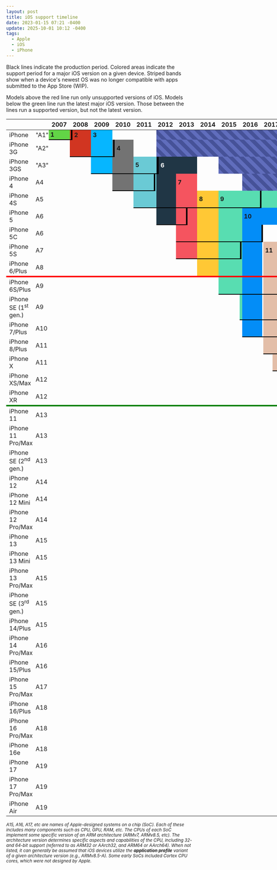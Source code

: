 ```yaml
---
layout: post
title: iOS support timeline
date: 2023-01-15 07:21 -0400
update: 2025-10-01 10:12 -0400
tags:
  - Apple
  - iOS
  - iPhone
---
```


<style>
	table {
		border-collapse: collapse;
		border-spacing: 0;
		table-layout: fixed;
		width: 100vw;

		--ios-1: #62d446;
		--ios-2: #d13521;
		--ios-3: #06b6ff;
		--ios-4: #737373;
		--ios-5: #6acad5;
		--ios-6: #203645;
		--ios-7: #f5545f;
		--ios-8: #ffc835;
		--ios-9: #58ddb1;
		--ios-10: #038df7;
		--ios-11: #e3bea8;
		--ios-12: #ff1db8;
		--ios-13: #fda813;
		--ios-14: #3e5997;
		--ios-15: #fb6501;
		--ios-16: #006ed9;
		--ios-17: #df3021;
		--ios-18: #1eba47;
		--ios-26: #1e99ceff;
	}

	table tr:hover { background: #eca99a; }

	table th:first-child { width: 145px; }
	table th:nth-child(2) { width: 15px; }
	table td { padding: 0; border: 0; }
	table td:first-child { padding: 3px 8px; }

	table td[data-version]::after {
		content: attr(data-version);
		font-weight: bold;
		padding: 5px;
	}
	table td[data-version][v6]::after,
	table td[data-version][v14]::after,
	table td[data-version][v16]::after,
	table td[data-version][v17]::after { color: white; }

	[v1] { background: var(--ios-1); }
	[v2] { background: var(--ios-2); }
	[v3] { background: var(--ios-3); }
	[v4] { background: var(--ios-4); }
	[v5] { background: var(--ios-5); }
	[v6] { background: var(--ios-6); }
	[v7] { background: var(--ios-7); }
	[v8] { background: var(--ios-8); }
	[v9] { background: var(--ios-9); }
	[v10] { background: var(--ios-10); }
	[v11] { background: var(--ios-11); }
	[v12] { background: var(--ios-12); }
	[v13] { background: var(--ios-13); }
	[v13][v14] { background: linear-gradient(180deg, var(--ios-13) 0%, var(--ios-13) 50%, var(--ios-14) 50%, var(--ios-14) 100%); }
	[v14] { background: var(--ios-14); }
	[v14][v15] { background: linear-gradient(180deg, var(--ios-14) 0%, var(--ios-14) 50%, var(--ios-15) 50%, var(--ios-15) 100%); }
	[v15] { background: var(--ios-15); }
	[v15][v16] { background: linear-gradient(180deg, var(--ios-15) 0%, var(--ios-15) 50%, var(--ios-16) 50%, var(--ios-16) 100%); }
	[v16] { background: var(--ios-16); }
	[v16][v17] { background: linear-gradient(180deg, var(--ios-16) 0%, var(--ios-16) 50%, var(--ios-17) 50%, var(--ios-17) 100%); }
	[v16][v18] { background: linear-gradient(180deg, var(--ios-16) 0%, var(--ios-16) 50%, var(--ios-18) 50%, var(--ios-18) 100%); }
	[v16][v18][v26] { background: linear-gradient(180deg, var(--ios-16) 0%, var(--ios-16) 33%, var(--ios-18) 33%, var(--ios-18) 66%, var(--ios-26) 66%, var(--ios-26) 100%); }

	[v15][v16][v17] { background: linear-gradient(180deg, var(--ios-15) 0%, var(--ios-15) 33%, var(--ios-16) 33%, var(--ios-16) 66%, var(--ios-17) 66%, var(--ios-17) 100%); }
	[v15][v16][v18] { background: linear-gradient(180deg, var(--ios-15) 0%, var(--ios-15) 33%, var(--ios-16) 33%, var(--ios-16) 66%, var(--ios-18) 66%, var(--ios-18) 100%); }
	[v15][v16][v18][v26] { background: linear-gradient(180deg, var(--ios-15) 0%, var(--ios-15) 25%, var(--ios-16) 25%, var(--ios-16) 50%, var(--ios-18) 50%, var(--ios-18) 75%, var(--ios-26) 75%, var(--ios-26) 100%); }
	[v17] { background: var(--ios-17); }
	[v18] { background: var(--ios-18); }
	[v18][v26] { background: linear-gradient(180deg, var(--ios-18) 0%, var(--ios-18) 50%, var(--ios-26) 50%, var(--ios-26) 100%); }
	[v17][v18] { background: linear-gradient(180deg, var(--ios-17) 0%, var(--ios-17) 50%, var(--ios-18) 50%, var(--ios-18) 100%); }
	[v16][v17][v18] { background: linear-gradient(180deg, var(--ios-16) 0%, var(--ios-16) 33%, var(--ios-17) 33%, var(--ios-17) 66%, var(--ios-18) 66%, var(--ios-18) 100%); }
	[v15][v16][v17][v18] { background: linear-gradient(180deg, var(--ios-15) 0%, var(--ios-15) 25%, var(--ios-16) 25%, var(--ios-16) 50%, var(--ios-17) 50%, var(--ios-17) 75%, var(--ios-18) 75%, var(--ios-18) 100%); }
	[v26] { background: var(--ios-26); }

	[unsupported] td { border-top: 4px solid red; }
	[discontinued] td { border-top: 4px solid green; }

	[prod] { border-bottom: 2px solid black; }
	[prod] + td:not([prod]) { border-left: 4px solid black; }

	[nosdk] { background: repeating-linear-gradient(
		45deg,
		#606dbc,
		#606dbc 10px,
		#465298 10px,
		#465298 20px
	); }
</style>

Black lines indicate the production period. Colored areas indicate the support period for a major iOS version on a given device. Striped bands show when a device's newest OS was no longer compatible with apps submitted to the App Store (WIP).

Models above the red line run only unsupported versions of iOS. Models below the green line run the latest major iOS version. Those between the lines run a supported version, but not the latest version.

<table class="full-bleed">
	<thead>
		<tr>
			<th></th>
			<th></th>
			<th colspan=12>2007</th>
			<th colspan=12>2008</th>
			<th colspan=12>2009</th>
			<th colspan=12>2010</th>
			<th colspan=12>2011</th>
			<th colspan=12>2012</th>
			<th colspan=12>2013</th>
			<th colspan=12>2014</th>
			<th colspan=12>2015</th>
			<th colspan=12>2016</th>
			<th colspan=12>2017</th>
			<th colspan=12>2018</th>
			<th colspan=12>2019</th>
			<th colspan=12>2020</th>
			<th colspan=12>2021</th>
			<th colspan=12>2022</th>
			<th colspan=12>2023</th>
			<th colspan=12>2024</th>
			<th colspan=10>2025</th>
		</tr>
	</thead>
	<tbody>
		<tr>
			<td>iPhone</td>
			<td title=ARMv6>"A1"</td>
			<!-- 2007 -->
			<td></td><td></td><td></td><td></td><td></td><td v1 prod colspan=7 data-version=1></td>
			<!-- 2008 -->
			<td v1 prod></td><td v1 prod></td><td prod></td><td prod></td><td prod></td><td prod></td><td prod v2></td><td v2 colspan=5 data-version=2></td>
			<!-- 2009 -->
			<td v2></td><td></td><td></td><td></td><td></td><td v3 colspan=7 data-version=3></td>
			<!-- 2010 -->
			<td v3></td><td v3></td><td></td><td></td><td></td><td></td><td></td><td></td><td></td><td></td><td></td><td></td>
			<!-- 2011 -->
			<td></td><td></td><td></td><td></td><td></td><td></td><td></td><td></td><td></td><td></td><td></td><td></td>
			<!-- 2012 -->
			<td></td><td></td><td></td><td></td><td></td><td></td><td></td><td></td>
			<td nosdk colspan=158></td>
		</tr>
		<tr>
			<td>iPhone 3G</td>
			<td title=ARMv6>"A2"</td>
			<!-- 2007 -->
			<td colspan=12></td>
			<!-- 2008 -->
			<td></td><td></td><td></td><td></td><td></td><td></td><td v2 prod></td><td v2 prod></td><td v2 prod></td><td v2 prod></td><td v2 prod></td><td v2 prod></td>
			<!-- 2009 -->
			<td v2 prod></td><td prod></td><td prod></td><td prod></td><td prod></td><td prod v3></td><td prod v3></td><td prod v3></td><td prod v3></td><td prod v3></td><td prod v3></td><td prod v3></td>
			<!-- 2010 -->
			<td prod v3></td><td prod v3></td><td prod></td><td prod></td><td prod></td><td prod v4></td><td v4 colspan=5 data-version=4></td><td></td>
			<!-- 2011 -->
			<td></td><td></td><td></td><td></td><td></td><td></td><td></td><td></td><td></td><td></td><td></td><td></td>
			<!-- 2012 -->
			<td></td><td></td><td></td><td></td><td></td><td></td><td></td><td></td>
			<td nosdk colspan=158></td>
		</tr>
		<tr>
			<td>iPhone 3GS</td>
			<td title=ARMv7>"A3"</td>
			<td colspan=24></td>
			<!-- 2009 -->
			<td></td><td></td><td></td><td></td><td></td><td prod v3></td><td prod v3></td><td prod v3></td><td prod v3></td><td prod v3></td><td prod v3></td><td prod v3></td>
			<!-- 2010 -->
			<td prod v3></td><td prod v3></td><td prod></td><td prod></td><td prod></td><td prod v4></td><td prod v4></td><td prod v4></td><td prod v4></td><td prod v4></td><td prod v4></td><td prod></td>
			<!-- 2011 -->
			<td prod></td><td prod></td><td prod></td><td prod></td><td prod></td><td prod></td><td prod></td><td prod></td><td prod></td><td prod v5 colspan=3 data-version=5></td>
			<!-- 2012 -->
			<td prod v5></td><td prod v5></td><td prod v5></td><td prod v5></td><td prod v5></td><td prod></td><td prod></td><td prod></td><td prod v6></td><td v6 colspan=3 data-version=6></td>
			<!-- 2013 -->
			<td v6 colspan=12></td>
			<!-- 2014 -->
			<td v6></td><td v6></td><td></td><td></td><td></td><td></td><td></td><td></td><td></td><td></td><td></td><td></td>
			<!-- 2015 -->
			<td></td>
			<td nosdk colspan=129></td>
		</tr>
		<tr>
			<td>iPhone 4</td>
			<td title=ARMv7>A4</td>
			<td colspan=36></td>
			<!-- 2010 -->
			<td></td><td></td><td></td><td></td><td></td><td prod v4></td><td prod v4></td><td prod v4></td><td prod v4></td><td prod v4></td><td prod v4></td><td prod v4></td>
			<!-- 2011 -->
			<td prod v4></td><td prod v4></td><td prod v4></td><td prod v4></td><td prod v4></td><td prod v4></td><td prod v4></td><td prod></td><td prod></td><td prod v5></td><td prod v5></td><td prod v5></td>
			<!-- 2012 -->
			<td v5></td><td v5></td><td v5></td><td v5></td><td v5></td><td></td><td></td><td></td><td v6></td><td v6></td><td v6></td><td v6></td>
			<!-- 2013 -->
			<td v6></td><td v6></td><td v6></td><td></td><td></td><td></td><td></td><td></td><td v7 colspan=4 data-version=7></td>
			<!-- 2014 -->
			<td v7></td><td v7></td><td v7></td><td v7></td><td v7></td><td v7></td><td></td><td></td><td></td><td></td><td></td><td></td>
			<!-- 2015 -->
			<td colspan=12></td>
			<!-- 2016 -->
			<td colspan=6></td>
			<td nosdk colspan=112></td>
		</tr>
		<tr>
			<td>iPhone 4S</td>
			<td title=ARMv7>A5</td>
			<td colspan=48></td>
			<!-- 2011 -->
			<td></td><td></td><td></td><td></td><td></td><td></td><td></td><td></td><td></td><td prod v5></td><td prod v5></td><td prod v5></td>
			<!-- 2012 -->
			<td prod v5></td><td prod v5></td><td prod v5></td><td prod v5></td><td prod v5></td><td prod></td><td prod></td><td prod></td><td prod v6></td><td prod v6></td><td prod v6></td><td prod v6></td>
			<!-- 2013 -->
			<td prod v6></td><td prod v6></td><td prod v6></td><td prod></td><td prod></td><td prod></td><td prod></td><td prod></td><td prod v7></td><td prod v7></td><td prod v7></td><td prod v7></td>
			<!-- 2014 -->
			<td prod v7></td><td prod v7></td><td prod v7></td><td prod v7></td><td prod v7></td><td prod v7></td><td prod></td><td prod></td><td prod v8 colspan=4 data-version=8></td>
			<!-- 2015 -->
			<td prod v8></td><td prod v8></td><td prod v8></td><td prod v8></td><td prod v8></td><td prod v8></td><td prod v8></td><td prod v8></td><td prod v9 colspan=4 data-version=9></td>
			<!-- 2016 -->
			<td prod v9></td><td prod v9></td><td prod v9></td><td prod v9></td><td prod v9></td><td prod v9></td><td prod v9></td><td prod v9></td><td prod v9></td><td prod v9></td><td prod v9></td><td prod v9></td>
			<!-- 2017 -->
			<td v9 colspan=12></td>
			<!-- 2018 -->
			<td v9 colspan=12></td>
			<!-- 2019 -->
			<td v9></td><td v9></td><td v9></td><td v9></td><td v9></td><td v9></td><td v9></td>
			<td nosdk colspan=75></td>
		</tr>
		<tr>
			<td>iPhone 5</td>
			<td title=ARMv7s>A6</td>
			<td colspan=60></td>
			<!-- 2012 -->
			<td></td><td></td><td></td><td></td><td></td><td></td><td></td><td></td><td prod v6></td><td prod v6></td><td prod v6></td><td prod v6></td>
			<!-- 2013 -->
			<td prod v6></td><td prod v6></td><td prod v6></td><td prod v6></td><td prod v6></td><td prod></td><td prod></td><td prod></td><td prod v7></td><td v7></td><td v7></td><td v7></td>
			<!-- 2014 -->
			<td v7></td><td v7></td><td v7></td><td v7></td><td v7></td><td v7></td><td></td><td></td><td v8></td><td v8></td><td v8></td><td v8></td>
			<!-- 2015 -->
			<td v8></td><td v8></td><td v8></td><td v8></td><td v8></td><td v8></td><td v8></td><td v8></td><td v9></td><td v9></td><td v9></td><td v9></td>
			<!-- 2016 -->
			<td v9></td><td v9></td><td v9></td><td v9></td><td v9></td><td v9></td><td v9></td><td v9></td><td v10 colspan=4 data-version=10></td>
			<!-- 2017 -->
			<td v10 colspan=12></td>
			<!-- 2018 -->
			<td v10 colspan=12></td>
			<!-- 2019 -->
			<td v10></td><td v10></td><td v10></td><td v10></td><td v10></td><td v10></td><td v10></td>
			<td nosdk colspan=75></td>
		</tr>
		<tr>
			<td>iPhone 5C</td>
			<td title=ARMv7>A6</td>
			<td colspan=72></td>
			<!-- 2013 -->
			<td></td><td></td><td></td><td></td><td></td><td></td><td></td><td></td><td prod v7></td><td prod v7></td><td prod v7></td><td prod v7></td>
			<!-- 2014 -->
			<td prod v7></td><td prod v7></td><td prod v7></td><td prod v7></td><td prod v7></td><td prod v7></td><td prod></td><td prod></td><td prod v8></td><td prod v8></td><td prod v8></td><td prod v8></td>
			<!-- 2015 -->
			<td prod v8></td><td prod v8></td><td prod v8></td><td prod v8></td><td prod v8></td><td prod v8></td><td prod v8></td><td prod v8></td><td prod v9></td><td prod v9></td><td prod v9></td><td prod v9></td>
			<!-- 2016 -->
			<td prod v9></td><td prod v9></td><td prod v9></td><td prod v9></td><td prod v9></td><td prod v9></td><td prod v9></td><td prod v9></td><td prod v10></td><td prod v10></td><td prod v10></td><td prod v10></td>
			<!-- 2017 -->
			<td prod v10></td><td prod v10></td><td prod v10></td><td prod v10></td><td prod v10></td><td prod v10></td><td prod v10></td><td></td><td></td><td></td><td></td><td></td>
			<!-- 2018 -->
			<td colspan=12></td>
			<!-- 2019 -->
			<td></td>
			<td nosdk colspan=81></td>
		</tr>
		<tr>
			<td>iPhone 5S</td>
			<td title=ARMv8>A7</td>
			<td colspan=72></td>
			<!-- 2013 -->
			<td></td><td></td><td></td><td></td><td></td><td></td><td></td><td></td><td prod v7></td><td prod v7></td><td prod v7></td><td prod v7></td>
			<!-- 2014 -->
			<td prod v7></td><td prod v7></td><td prod v7></td><td prod v7></td><td prod v7></td><td prod v7></td><td prod></td><td prod></td><td prod v8></td><td prod v8></td><td prod v8></td><td prod v8></td>
			<!-- 2015 -->
			<td prod v8></td><td prod v8></td><td prod v8></td><td prod v8></td><td prod v8></td><td prod v8></td><td prod v8></td><td prod v8></td><td prod v9></td><td prod v9></td><td prod v9></td><td prod v9></td>
			<!-- 2016 -->
			<td prod v9></td><td prod v9></td><td prod v9></td><td v9></td><td v9></td><td v9></td><td v9></td><td v9></td><td v10></td><td v10></td><td v10></td><td v10></td>
			<!-- 2017 -->
			<td v10></td><td v10></td><td v10></td><td v10></td><td v10></td><td v10></td><td v10></td><td></td><td v11 colspan=4 data-version=11></td>
			<!-- 2018 -->
			<td v11></td><td v11></td><td v11></td><td v11></td><td v11></td><td v11></td><td v11></td><td></td><td v12 colspan=4 data-version=12></td>
			<!-- 2019 -->
			<td v12></td><td v12></td><td v12></td><td v12></td><td v12></td><td v12></td><td v12></td><td v12></td><td v12></td><td v12></td><td v12></td><td v12></td>
			<!-- 2020 -->
			<td v12></td><td v12></td><td v12></td><td v12></td><td v12></td><td v12></td><td v12></td><td v12></td><td v12></td><td v12></td><td v12></td><td v12></td>
			<!-- 2021 -->
			<td v12></td><td v12></td><td v12></td><td v12></td><td v12></td><td v12></td><td v12></td><td v12></td><td v12></td><td v12></td><td v12></td><td v12></td>
			<!-- 2022 -->
			<td v12></td><td v12></td><td v12></td><td v12></td><td v12></td><td v12></td><td v12></td><td v12></td><td v12></td><td v12></td><td v12></td><td v12></td>
			<!-- 2023 -->
			<td v12></td><td></td><td></td>
			<td nosdk colspan=31></td>
		</tr>
		<tr>
			<td>iPhone 6/Plus</td>
			<td title=ARMv8>A8</td>
			<td colspan=84></td>
			<!-- 2014 -->
			<td></td><td></td><td></td><td></td><td></td><td></td><td></td><td></td><td prod v8></td><td prod v8></td><td prod v8></td><td prod v8></td>
			<!-- 2015 -->
			<td prod v8></td><td prod v8></td><td prod v8></td><td prod v8></td><td prod v8></td><td prod v8></td><td prod v8></td><td prod v8></td><td prod v9></td><td prod v9></td><td prod v9></td><td prod v9></td>
			<!-- 2016 -->
			<td prod v9></td><td prod v9></td><td prod v9></td><td prod v9></td><td prod v9></td><td prod v9></td><td prod v9></td><td prod v9></td><td prod v10></td><td prod v10></td><td prod v10></td><td prod v10></td>
			<!-- 2017 -->
			<td prod v10></td><td prod v10></td><td prod v10></td><td prod v10></td><td prod v10></td><td prod v10></td><td prod v10></td><td prod></td><td prod v11></td><td prod v11></td><td prod v11></td><td prod v11></td>
			<!-- 2018 -->
			<td prod v11></td><td prod v11></td><td prod v11></td><td prod v11></td><td prod v11></td><td prod v11></td><td prod v11></td><td prod></td><td prod v12></td><td v12></td><td v12></td><td v12></td>
			<!-- 2019 -->
			<td v12></td><td v12></td><td v12></td><td v12></td><td v12></td><td v12></td><td v12></td><td v12></td><td v12></td><td v12></td><td v12></td><td v12></td>
			<!-- 2020 -->
			<td v12></td><td v12></td><td v12></td><td v12></td><td v12></td><td v12></td><td v12></td><td v12></td><td v12></td><td v12></td><td v12></td><td v12></td>
			<!-- 2021 -->
			<td v12></td><td v12></td><td v12></td><td v12></td><td v12></td><td v12></td><td v12></td><td v12></td><td v12></td><td v12></td><td v12></td><td v12></td>
			<!-- 2022 -->
			<td v12></td><td v12></td><td v12></td><td v12></td><td v12></td><td v12></td><td v12></td><td v12></td><td v12></td><td v12></td><td v12></td><td v12></td>
			<!-- 2023 -->
			<td v12></td><td></td><td></td>
			<td nosdk colspan=31></td>
		</tr>
		<tr unsupported>
			<td>iPhone 6S/Plus</td>
			<td title=ARMv8>A9</td>
			<td colspan=96></td>
			<!-- 2015 -->
			<td></td><td></td><td></td><td></td><td></td><td></td><td></td><td></td><td prod v9></td><td prod v9></td><td prod v9></td><td prod v9></td>
			<!-- 2016 -->
			<td prod v9></td><td prod v9></td><td prod v9></td><td prod v9></td><td prod v9></td><td prod v9></td><td prod v9></td><td prod v9></td><td prod v10></td><td prod v10></td><td prod v10></td><td prod v10></td>
			<!-- 2017 -->
			<td prod v10></td><td prod v10></td><td prod v10></td><td prod v10></td><td prod v10></td><td prod v10></td><td prod v10></td><td prod></td><td prod v11></td><td prod v11></td><td prod v11></td><td prod v11></td>
			<!-- 2018 -->
			<td prod v11></td><td prod v11></td><td prod v11></td><td prod v11></td><td prod v11></td><td prod v11></td><td prod v11></td><td prod></td><td prod v12></td><td v12></td><td v12></td><td v12></td>
			<!-- 2019 -->
			<td v12></td><td v12></td><td v12></td><td v12></td><td v12></td><td v12></td><td v12></td><td v12></td><td v13 colspan=4 data-version=13></td>
			<!-- 2020 -->
			<td v13></td><td v13></td><td v13></td><td v13></td><td v13></td><td v13></td><td v13></td><td v13></td><td v13 v14></td><td v14 colspan=3 data-version=14></td>
			<!-- 2021 -->
			<td v14></td><td v14></td><td v14></td><td v14></td><td v14></td><td v14></td><td v14></td><td v14></td><td v14 v15></td><td v14 v15></td><td v15 colspan=2 data-version=15></td>
			<!-- 2022 -->
			<td v15></td><td v15></td><td v15></td><td v15></td><td v15></td><td v15></td><td v15></td><td v15></td><td v15></td><td v15></td><td v15></td><td v15></td>
			<!-- 2023 -->
			<td v15></td><td v15></td><td v15></td><td v15></td><td v15></td><td v15></td><td v15></td><td v15></td><td v15></td><td v15></td><td v15></td><td v15></td>
			<!-- 2024 -->
			<td v15 colspan=12></td>
			<!-- 2025 -->
			<td v15 colspan=9></td><td></td>
		</tr>
		<tr>
			<td>iPhone SE (1<sup>st</sup> gen.)</td>
			<td title=ARMv8>A9</td>
			<td colspan=108></td>
			<!-- 2016 -->
			<td></td><td></td><td prod v9></td><td prod v9></td><td prod v9></td><td prod v9></td><td prod v9></td><td prod v9></td><td prod v10></td><td prod v10></td><td prod v10></td><td prod v10></td>
			<!-- 2017 -->
			<td prod v10></td><td prod v10></td><td prod v10></td><td prod v10></td><td prod v10></td><td prod v10></td><td prod v10></td><td prod></td><td prod v11></td><td prod v11></td><td prod v11></td><td prod v11></td>
			<!-- 2018 -->
			<td prod v11></td><td prod v11></td><td prod v11></td><td prod v11></td><td prod v11></td><td prod v11></td><td prod v11></td><td prod></td><td prod v12></td><td v12></td><td v12></td><td v12></td>
			<!-- 2019 -->
			<td v12></td><td v12></td><td v12></td><td v12></td><td v12></td><td v12></td><td v12></td><td v12></td><td v13></td><td v13></td><td v13></td><td v13></td>
			<!-- 2020 -->
			<td v13></td><td v13></td><td v13></td><td v13></td><td v13></td><td v13></td><td v13></td><td v13></td><td v13 v14></td><td v14></td><td v14></td><td v14></td>
			<!-- 2021 -->
			<td v14></td><td v14></td><td v14></td><td v14></td><td v14></td><td v14></td><td v14></td><td v14></td><td v14 v15></td><td v14 v15></td><td v15></td><td v15></td>
			<!-- 2022 -->
			<td v15></td><td v15></td><td v15></td><td v15></td><td v15></td><td v15></td><td v15></td><td v15></td><td v15></td><td v15></td><td v15></td><td v15></td>
			<!-- 2023 -->
			<td v15></td><td v15></td><td v15></td><td v15></td><td v15></td><td v15></td><td v15></td><td v15></td><td v15></td><td v15></td><td v15></td><td v15></td>
			<!-- 2024 -->
			<td v15 colspan=12></td>
			<!-- 2025 -->
			<td v15 colspan=9></td><td></td>
		</tr>
		<tr>
			<td>iPhone 7/Plus</td>
			<td title="ARMv8.1">A10</td>
			<td colspan=108></td>
			<!-- 2016 -->
			<td></td><td></td><td></td><td></td><td></td><td></td><td></td><td></td><td prod v10></td><td prod v10></td><td prod v10></td><td prod v10></td>
			<!-- 2017 -->
			<td prod v10></td><td prod v10></td><td prod v10></td><td prod v10></td><td prod v10></td><td prod v10></td><td prod v10></td><td prod></td><td prod v11></td><td prod v11></td><td prod v11></td><td prod v11></td>
			<!-- 2018 -->
			<td prod v11></td><td prod v11></td><td prod v11></td><td prod v11></td><td prod v11></td><td prod v11></td><td prod v11></td><td prod></td><td prod v12></td><td prod v12></td><td prod v12></td><td prod v12></td>
			<!-- 2019 -->
			<td prod v12></td><td prod v12></td><td prod v12></td><td prod v12></td><td prod v12></td><td prod v12></td><td prod v12></td><td prod v12></td><td prod v13></td><td v13></td><td v13></td><td v13></td>
			<!-- 2020 -->
			<td v13></td><td v13></td><td v13></td><td v13></td><td v13></td><td v13></td><td v13></td><td v13></td><td v13 v14></td><td v14></td><td v14></td><td v14></td>
			<!-- 2021 -->
			<td v14></td><td v14></td><td v14></td><td v14></td><td v14></td><td v14></td><td v14></td><td v14></td><td v14 v15></td><td v14 v15></td><td v15></td><td v15></td>
			<!-- 2022 -->
			<td v15></td><td v15></td><td v15></td><td v15></td><td v15></td><td v15></td><td v15></td><td v15></td><td v15></td><td v15></td><td v15></td><td v15></td>
			<!-- 2023 -->
			<td v15></td><td v15></td><td v15></td><td v15></td><td v15></td><td v15></td><td v15></td><td v15></td><td v15></td><td v15></td><td v15></td><td v15></td>
			<!-- 2024 -->
			<td v15 colspan=12></td>
			<!-- 2025 -->
			<td v15 colspan=9></td><td></td>
		</tr>
		<tr>
			<td>iPhone 8/Plus</td>
			<td title="ARMv8.2">A11</td>
			<td colspan=120></td>
			<!-- 2017 -->
			<td></td><td></td><td></td><td></td><td></td><td></td><td></td><td></td><td prod v11></td><td prod v11></td><td prod v11></td><td prod v11></td>
			<!-- 2018 -->
			<td prod v11></td><td prod v11></td><td prod v11></td><td prod v11></td><td prod v11></td><td prod v11></td><td prod v11></td><td prod></td><td prod v12></td><td prod v12></td><td prod v12></td><td prod v12></td>
			<!-- 2019 -->
			<td prod v12></td><td prod v12></td><td prod v12></td><td prod v12></td><td prod v12></td><td prod v12></td><td prod v12></td><td prod v12></td><td prod v13></td><td prod v13></td><td prod v13></td><td prod v13></td>
			<!-- 2020 -->
			<td prod v13></td><td prod v13></td><td prod v13></td><td prod v13></td><td v13></td><td v13></td><td v13></td><td v13 ></td><td v13 v14></td><td v14></td><td v14></td><td v14></td>
			<!-- 2021 -->
			<td v14></td><td v14></td><td v14></td><td v14></td><td v14></td><td v14></td><td v14></td><td v14></td><td v14 v15></td><td v14 v15></td><td v15></td><td v15></td>
			<!-- 2022 -->
			<td v15></td><td v15></td><td v15></td><td v15></td><td v15></td><td v15></td><td v15></td><td v15></td><td v15 v16></td><td v15 v16></td><td v15 v16></td><td v15 v16></td>
			<!-- 2023 -->
			<td v15 v16></td><td v15 v16></td><td v15 v16></td><td v15 v16></td><td v15 v16></td><td v15 v16></td><td v15 v16></td><td v15 v16></td><td v15 v16></td><td v15 v16></td><td v15 v16></td><td v15 v16></td>
			<!-- 2024 -->
			<td v15 v16 colspan=12></td>
			<!-- 2025 -->
			<td v15 v16 colspan=9></td><td></td>
		</tr>
		<tr>
			<td>iPhone X</td>
			<td title="ARMv8.2">A11</td>
			<td colspan=120></td>
			<!-- 2017 -->
			<td></td><td></td><td></td><td></td><td></td><td></td><td></td><td></td><td></td><td></td><td prod v11></td><td prod v11></td>
			<!-- 2018 -->
			<td prod v11></td><td prod v11></td><td prod v11></td><td prod v11></td><td prod v11></td><td prod v11></td><td prod v11></td><td prod></td><td prod v12></td><td v12></td><td v12></td><td v12></td>
			<!-- 2019 -->
			<td  v12></td><td  v12></td><td  v12></td><td  v12></td><td  v12></td><td  v12></td><td  v12></td><td  v12></td><td  v13></td><td  v13></td><td  v13></td><td  v13></td>
			<!-- 2020 -->
			<td  v13></td><td  v13></td><td  v13></td><td  v13></td><td v13></td><td v13></td><td v13></td><td v13 ></td><td v13 v14></td><td v14></td><td v14></td><td v14></td>
			<!-- 2021 -->
			<td v14></td><td v14></td><td v14></td><td v14></td><td v14></td><td v14></td><td v14></td><td v14></td><td v14 v15></td><td v14 v15></td><td v15></td><td v15></td>
			<!-- 2022 -->
			<td v15></td><td v15></td><td v15></td><td v15></td><td v15></td><td v15></td><td v15></td><td v15></td><td v15 v16></td><td v15 v16></td><td v15 v16></td><td v15 v16></td>
			<!-- 2023 -->
			<td v15 v16></td><td v15 v16></td><td v15 v16></td><td v15 v16></td><td v15 v16></td><td v15 v16></td><td v15 v16></td><td v15 v16></td><td v15 v16></td><td v15 v16></td><td v15 v16></td><td v15 v16></td>
			<!-- 2024 -->
			<td v15 v16 colspan=12></td>
			<!-- 2025 -->
			<td v15 v16 colspan=9></td><td></td>
		</tr>
		<tr>
			<td>iPhone XS/Max</td>
			<td title="ARMv8.3">A12</td>
			<td colspan=132></td>
			<!-- 2018 -->
			<td></td><td></td><td></td><td></td><td></td><td></td><td></td><td></td><td prod v12></td><td prod v12></td><td prod v12></td><td prod v12></td>
			<!-- 2019 -->
			<td prod v12></td><td prod v12></td><td prod v12></td><td prod v12></td><td prod v12></td><td prod v12></td><td prod v12></td><td prod v12></td><td prod v13></td><td v13></td><td v13></td><td v13></td>
			<!-- 2020 -->
			<td v13></td><td v13></td><td v13></td><td v13></td><td v13></td><td v13></td><td v13></td><td v13 ></td><td v13 v14></td><td v14></td><td v14></td><td v14></td>
			<!-- 2021 -->
			<td v14></td><td v14></td><td v14></td><td v14></td><td v14></td><td v14></td><td v14></td><td v14></td><td v14 v15></td><td v14 v15></td><td v15></td><td v15></td>
			<!-- 2022 -->
			<td v15></td><td v15></td><td v15></td><td v15></td><td v15></td><td v15></td><td v15></td><td v15></td><td v15 v16></td><td v15 v16></td><td v15 v16></td><td v15 v16></td>
			<!-- 2023 -->
			<td v15 v16></td><td v15 v16></td><td v15 v16></td><td v15 v16></td><td v15 v16></td><td v15 v16></td><td v15 v16></td><td v15 v16></td><td v15 v16 v17></td><td v15 v16 v17></td><td v15 v16 v17></td><td v15 v16 v17></td>
			<!-- 2024 -->
			<td v15 v16 v17 colspan=8></td>
			<td v15 v16 v17 v18 colspan=3></td>
			<td v15 v16 v18></td>
			<!-- 2025 -->
			<td v15 v16 v18 colspan=9></td><td></td>
		</tr>
		<tr>
			<td>iPhone XR</td>
			<td title="ARMv8.3">A12</td>
			<td colspan=132></td>
			<!-- 2018 -->
			<td></td><td></td><td></td><td></td><td></td><td></td><td></td><td></td><td></td><td prod v12></td><td prod v12></td><td prod v12></td>
			<!-- 2019 -->
			<td prod v12></td><td prod v12></td><td prod v12></td><td prod v12></td><td prod v12></td><td prod v12></td><td prod v12></td><td prod v12></td><td prod v13></td><td prod v13></td><td prod v13></td><td prod v13></td>
			<!-- 2020 -->
			<td prod v13></td><td prod v13></td><td prod v13></td><td prod v13></td><td prod v13></td><td prod v13></td><td prod v13></td><td prod v13 ></td><td prod v13 v14></td><td prod v14></td><td prod v14></td><td prod v14></td>
			<!-- 2021 -->
			<td prod v14></td><td prod v14></td><td prod v14></td><td prod v14></td><td prod v14></td><td prod v14></td><td prod v14></td><td prod v14></td><td prod v14 v15></td><td v14 v15></td><td v15></td><td v15></td>
			<!-- 2022 -->
			<td v15></td><td v15></td><td v15></td><td v15></td><td v15></td><td v15></td><td v15></td><td v15></td><td v15 v16></td><td v15 v16></td><td v15 v16></td><td v15 v16></td>
			<!-- 2023 -->
			<td v15 v16></td><td v15 v16></td><td v15 v16></td><td v15 v16></td><td v15 v16></td><td v15 v16></td><td v15 v16></td><td v15 v16></td><td v15 v16 v17></td><td v15 v16 v17></td><td v15 v16 v17></td><td v15 v16 v17></td>
			<!-- 2024 -->
			<td v15 v16 v17 colspan=8></td>
			<td v15 v16 v17 v18 colspan=3></td>
			<td v15 v16 v18></td>
			<!-- 2025 -->
			<td v15 v16 v18 colspan=9></td><td></td>
		</tr>
		<tr discontinued>
			<td>iPhone 11</td>
			<td title="ARMv8.4">A13</td>
			<td colspan=144></td>
			<!-- 2019 -->
			<td></td><td></td><td></td><td></td><td></td><td></td><td></td><td></td><td prod v13></td><td prod v13></td><td prod v13></td><td prod v13></td>
			<!-- 2020 -->
			<td prod v13></td><td prod v13></td><td prod v13></td><td prod v13></td><td prod v13></td><td prod v13></td><td prod v13></td><td prod v13></td><td prod v13 v14></td><td prod v14></td><td prod v14></td><td prod v14></td>
			<!-- 2021 -->
			<td prod v14></td><td prod v14></td><td prod v14></td><td prod v14></td><td prod v14></td><td prod v14></td><td prod v14></td><td prod v14></td><td prod v14 v15></td><td prod v14 v15></td><td prod v15></td><td prod v15></td>
			<!-- 2022 -->
			<td prod v15></td><td prod v15></td><td prod v15></td><td prod v15></td><td prod v15></td><td prod v15></td><td prod v15></td><td prod v15 ></td><td prod v15 v16></td><td v15 v16></td><td v15 v16></td><td v15 v16></td>
			<!-- 2023 -->
			<td v15 v16></td><td v15 v16></td><td v15 v16></td><td v15 v16></td><td v15 v16></td><td v15 v16></td><td v15 v16></td><td v15 v16></td><td v15 v16 v17></td><td v15 v16 v17></td><td v15 v16 v17></td><td v15 v16 v17></td>
			<!-- 2024 -->
			<td v15 v16 v17 colspan=8></td>
			<td v15 v16 v17 v18 colspan=3></td>
			<td v15 v16 v18></td>
			<!-- 2025 -->
			<td v15 v16 v18 colspan=8></td>
			<td v15 v16 v18 v26 colspan=1></td>
			<td></td>
		</tr>
		<tr>
			<td>iPhone 11 Pro/Max</td>
			<td title="ARMv8.4">A13</td>
			<td colspan=144></td>
			<!-- 2019 -->
			<td></td><td></td><td></td><td></td><td></td><td></td><td></td><td></td><td prod v13></td><td prod v13></td><td prod v13></td><td prod v13></td>
			<!-- 2020 -->
			<td prod v13></td><td prod v13></td><td prod v13></td><td prod v13></td><td prod v13></td><td prod v13></td><td prod v13></td><td prod v13></td><td prod v13 v14></td><td prod v14></td><td v14></td><td v14></td>
			<!-- 2021 -->
			<td v14></td><td v14></td><td v14></td><td v14></td><td v14></td><td v14></td><td v14></td><td v14></td><td v14 v15></td><td v14 v15></td><td v15></td><td v15></td>
			<!-- 2022 -->
			<td v15></td><td v15></td><td v15></td><td v15></td><td v15></td><td v15></td><td v15></td><td v15></td><td v15 v16></td><td v15 v16></td><td v15 v16></td><td v15 v16></td>
			<!-- 2023 -->
			<td v15 v16></td><td v15 v16></td><td v15 v16></td><td v15 v16></td><td v15 v16></td><td v15 v16></td><td v15 v16></td><td v15 v16></td><td v15 v16 v17></td><td v15 v16 v17></td><td v15 v16 v17></td><td v15 v16 v17></td>
			<!-- 2024 -->
			<td v15 v16 v17 colspan=8></td>
			<td v15 v16 v17 v18 colspan=3></td>
			<td v15 v16 v18></td>
			<!-- 2025 -->
			<td v15 v16 v18 colspan=8></td>
			<td v15 v16 v18 v26 colspan=1></td>
			<td></td>
		</tr>
		<tr>
			<td>iPhone SE (2<sup>nd</sup> gen.)</td>
			<td title="ARMv8.4">A13</td>
			<td colspan=156></td>
			<!-- 2020 -->
			<td></td><td></td><td></td><td prod v13></td><td prod v13></td><td prod v13></td><td prod v13></td><td prod v13></td><td prod v13 v14></td><td prod v14></td><td prod v14></td><td prod v14></td>
			<!-- 2021 -->
			<td prod v14></td><td prod v14></td><td prod v14></td><td prod v14></td><td prod v14></td><td prod v14></td><td prod v14></td><td prod v14></td><td prod v14 v15></td><td prod v14 v15></td><td prod v15></td><td prod v15></td>
			<!-- 2022 -->
			<td prod v15></td><td prod v15></td><td prod v15></td><td v15></td><td v15></td><td v15></td><td v15></td><td v15></td><td v15 v16></td><td v15 v16></td><td v15 v16></td><td v15 v16></td>
			<!-- 2023 -->
			<td v15 v16></td><td v15 v16></td><td v15 v16></td><td v15 v16></td><td v15 v16></td><td v15 v16></td><td v15 v16></td><td v15 v16></td><td v15 v16 v17></td><td v15 v16 v17></td><td v15 v16 v17></td><td v15 v16 v17></td>
			<!-- 2024 -->
			<td v15 v16 v17 colspan=8></td>
			<td v15 v16 v17 v18 colspan=3></td>
			<td v15 v16 v18></td>
			<!-- 2025 -->
			<td v15 v16 v18 colspan=8></td>
			<td v15 v16 v18 v26 colspan=1></td>
			<td></td>
		</tr>
		<tr>
			<td>iPhone 12</td>
			<td title="ARMv8.5">A14</td>
			<td colspan=156></td>
			<!-- 2020 -->
			<td></td><td></td><td></td><td></td><td></td><td></td><td></td><td></td><td></td><td prod v14></td><td prod v14></td><td prod v14></td>
			<!-- 2021 -->
			<td prod v14></td><td prod v14></td><td prod v14></td><td prod v14></td><td prod v14></td><td prod v14></td><td prod v14></td><td prod v14></td><td prod v14 v15></td><td prod v14 v15></td><td prod v15></td><td prod v15></td>
			<!-- 2022 -->
			<td prod v15></td><td prod v15></td><td prod v15></td><td prod v15></td><td prod v15></td><td prod v15></td><td prod v15></td><td prod v15></td><td prod v15 v16></td><td prod v15 v16></td><td prod v15 v16></td><td prod v15 v16></td>
			<!-- 2023 -->
			<td prod v15 v16></td><td prod v15 v16></td><td prod v15 v16></td><td prod v15 v16></td><td prod v15 v16></td><td prod v15 v16></td><td prod v15 v16></td><td prod v15 v16></td><td prod v15 v16 v17></td><td prod v15 v16 v17></td><td v15 v16 v17></td><td v15 v16 v17></td>
			<!-- 2024 -->
			<td v15 v16 v17 colspan=8></td>
			<td v15 v16 v17 v18 colspan=3></td>
			<td v15 v16 v18></td>
			<!-- 2025 -->
			<td v15 v16 v18 colspan=8></td>
			<td v15 v16 v18 v26 colspan=1></td>
			<td></td>
		</tr>
		<tr>
			<td>iPhone 12 Mini</td>
			<td title="ARMv8.5">A14</td>
			<td colspan=156></td>
			<!-- 2020 -->
			<td></td><td></td><td></td><td></td><td></td><td></td><td></td><td></td><td></td><td prod v14></td><td prod v14></td><td prod v14></td>
			<!-- 2021 -->
			<td prod v14></td><td prod v14></td><td prod v14></td><td prod v14></td><td prod v14></td><td prod v14></td><td prod v14></td><td prod v14></td><td prod v14 v15></td><td prod v14 v15></td><td prod v15></td><td prod v15></td>
			<!-- 2022 -->
			<td prod v15></td><td prod v15></td><td prod v15></td><td prod v15></td><td prod v15></td><td prod v15></td><td prod v15></td><td prod v15></td><td prod v15 v16></td><td v15 v16></td><td v15 v16></td><td v15 v16></td>
			<!-- 2023 -->
			<td v15 v16></td><td v15 v16></td><td v15 v16></td><td v15 v16></td><td v15 v16></td><td v15 v16></td><td v15 v16></td><td v15 v16></td><td v15 v16 v17></td><td v15 v16 v17></td><td v15 v16 v17></td><td v15 v16 v17></td>
			<!-- 2024 -->
			<td v15 v16 v17 colspan=8></td>
			<td v15 v16 v17 v18 colspan=3></td>
			<td v15 v16 v18></td>
			<!-- 2025 -->
			<td v15 v16 v18 colspan=8></td>
			<td v15 v16 v18 v26 colspan=1></td>
			<td></td>
		</tr>
		<tr>
			<td>iPhone 12 Pro/Max</td>
			<td title="ARMv8.5">A14</td>
			<td colspan=156></td>
			<!-- 2020 -->
			<td></td><td></td><td></td><td></td><td></td><td></td><td></td><td></td><td></td><td prod v14></td><td prod v14></td><td prod v14></td>
			<!-- 2021 -->
			<td prod v14></td><td prod v14></td><td prod v14></td><td prod v14></td><td prod v14></td><td prod v14></td><td prod v14></td><td prod v14></td><td prod v14 v15></td><td v14 v15></td><td v15></td><td v15></td>
			<!-- 2022 -->
			<td v15></td><td v15></td><td v15></td><td v15></td><td v15></td><td v15></td><td v15></td><td v15></td><td v15 v16></td><td v15 v16></td><td v15 v16></td><td v15 v16></td>
			<!-- 2023 -->
			<td v15 v16></td><td v15 v16></td><td v15 v16></td><td v15 v16></td><td v15 v16></td><td v15 v16></td><td v15 v16></td><td v15 v16></td><td v15 v16 v17></td><td v15 v16 v17></td><td v15 v16 v17></td><td v15 v16 v17></td>
			<!-- 2024 -->
			<td v15 v16 v17 colspan=8></td>
			<td v15 v16 v17 v18 colspan=3></td>
			<td v15 v16 v18></td>
			<!-- 2025 -->
			<td v15 v16 v18 colspan=8></td>
			<td v15 v16 v18 v26 colspan=1></td>
			<td></td>
		</tr>
		<tr>
			<td>iPhone 13</td>
			<td title="ARMv8.5">A15</td>
			<td colspan=168></td>
			<!-- 2021 -->
			<td></td><td></td><td></td><td></td><td></td><td></td><td></td><td></td><td prod v15></td><td prod v15></td><td prod v15></td><td prod v15></td>
			<!-- 2022 -->
			<td prod v15></td><td prod v15></td><td prod v15></td><td prod v15></td><td prod v15></td><td prod v15></td><td prod v15></td><td prod v15></td><td prod v15 v16></td><td prod v15 v16></td><td prod v15 v16></td><td prod v15 v16></td>
			<!-- 2023 -->
			<td prod v15 v16></td><td prod v15 v16></td><td prod v15 v16></td><td prod v15 v16></td><td prod v15 v16></td><td prod v15 v16></td><td prod v15 v16></td><td prod v15 v16></td><td prod v15 v16 v17></td><td prod v15 v16 v17></td><td prod v15 v16 v17></td><td prod v15 v16 v17></td>
			<!-- 2024 -->
			<td prod v15 v16 v17 colspan=7></td>
			<td prod v15 v16 v17></td>
			<td prod v15 v16 v17 v18></td>
			<td v15 v16 v17 v18 colspan=2></td>
			<td v15 v16 v18></td>
			<!-- 2025 -->
			<td v15 v16 v18 colspan=8></td>
			<td v15 v16 v18 v26 colspan=1></td>
			<td></td>
		</tr>
		<tr>
			<td>iPhone 13 Mini</td>
			<td title="ARMv8.5">A15</td>
			<td colspan=168></td>
			<!-- 2021 -->
			<td></td><td></td><td></td><td></td><td></td><td></td><td></td><td></td><td prod v15></td><td prod v15></td><td prod v15></td><td prod v15></td>
			<!-- 2022 -->
			<td prod v15></td><td prod v15></td><td prod v15></td><td prod v15></td><td prod v15></td><td prod v15></td><td prod v15></td><td prod v15></td><td prod v15 v16></td><td prod v15 v16></td><td prod v15 v16></td><td prod v15 v16></td>
			<!-- 2023 -->
			<td prod v15 v16></td><td prod v15 v16></td><td prod v15 v16></td><td prod v15 v16></td><td prod v15 v16></td><td prod v15 v16></td><td prod v15 v16></td><td prod v15 v16></td><td prod v15 v16 v17></td><td v15 v16 v17></td><td v15 v16 v17></td><td v15 v16 v17></td>
			<!-- 2024 -->
			<td v15 v16 v17 colspan=8></td>
			<td v15 v16 v17 v18 colspan=3></td>
			<td v15 v16 v18></td>
			<!-- 2025 -->
			<td v15 v16 v18 colspan=8></td>
			<td v15 v16 v18 v26 colspan=1></td>
			<td></td>
		</tr>
		<tr>
			<td>iPhone 13 Pro/Max</td>
			<td title="ARMv8.5">A15</td>
			<td colspan=168></td>
			<!-- 2021 -->
			<td></td><td></td><td></td><td></td><td></td><td></td><td></td><td></td><td prod v15></td><td prod v15></td><td prod v15></td><td prod v15></td>
			<!-- 2022 -->
			<td prod v15></td><td prod v15></td><td prod v15></td><td prod v15></td><td prod v15></td><td prod v15></td><td prod v15></td><td prod v15></td><td prod v15 v16></td><td v15 v16></td><td v15 v16></td><td v15 v16></td>
			<!-- 2023 -->
			<td v15 v16></td><td v15 v16></td><td v15 v16></td><td v15 v16></td><td v15 v16></td><td v15 v16></td><td v15 v16></td><td v15 v16></td><td v15 v16 v17></td><td v15 v16 v17></td><td v15 v16 v17></td><td v15 v16 v17></td>
			<!-- 2024 -->
			<td v15 v16 v17 colspan=8></td>
			<td v15 v16 v17 v18 colspan=3></td>
			<td v15 v16 v18></td>
			<!-- 2025 -->
			<td v15 v16 v18 colspan=8></td>
			<td v15 v16 v18 v26 colspan=1></td>
			<td></td>
		</tr>
		<tr>
			<td>iPhone SE (3<sup>rd</sup> gen.)</td>
			<td title="ARMv8.5">A15</td>
			<td colspan=180></td>
			<!-- 2022 -->
			<td></td><td></td><td prod v15></td><td prod v15></td><td prod v15></td><td prod v15></td><td prod v15></td><td prod v15></td><td prod v15 v16></td><td prod v15 v16></td><td prod v15 v16></td><td prod v15 v16></td>
			<!-- 2023 -->
			<td prod v15 v16></td><td prod v15 v16></td><td prod v15 v16></td><td prod v15 v16></td><td prod v15 v16></td><td prod v15 v16></td><td prod v15 v16></td><td prod v15 v16></td><td prod v15 v16 v17></td><td prod v15 v16 v17></td><td prod v15 v16 v17></td><td prod v15 v16 v17></td>
			<!-- 2024 -->
			<td prod v15 v16 v17 colspan=8></td>
			<td prod v15 v16 v17 v18 colspan=3></td>
			<td prod v15 v16 v18></td>
			<!-- 2025 -->
			<td prod v15 v16 v18 colspan=2></td>
			<td v15 v16 v18 colspan=6></td>
			<td v15 v16 v18 v26 colspan=1></td>
			<td></td>
		</tr>
		<tr>
			<td>iPhone 14/Plus</td>
			<td title="ARMv8.5">A15</td>
			<td colspan=180></td>
			<!-- 2022 -->
			<td></td><td></td><td></td><td></td><td></td><td></td><td></td><td></td><td prod v16 colspan=4 data-version=16></td>
			<!-- 2023 -->
			<td prod v16></td><td prod v16></td><td prod v16></td><td prod v16></td><td prod v16></td><td prod v16></td><td prod v16></td><td prod v16></td><td prod v16 v17></td><td prod v16 v17></td><td prod v16 v17></td><td prod v16 v17></td>
			<!-- 2024 -->
			<td prod v16 v17 colspan=8></td>
			<td prod v16 v17 v18 colspan=3></td>
			<td prod v16 v18></td>
			<!-- 2025 -->
			<td prod v16 v18 colspan=2></td>
			<td v16 v18 colspan=6></td>
			<td v16 v18 v26 colspan=1></td>
			<td></td>
		</tr>
		<tr>
			<td>iPhone 14 Pro/Max</td>
			<td title="ARMv8.6">A16</td>
			<td colspan=180></td>
			<!-- 2022 -->
			<td></td><td></td><td></td><td></td><td></td><td></td><td></td><td></td><td prod v16></td><td prod v16></td><td prod v16></td><td prod v16></td>
			<!-- 2023 -->
			<td prod v16></td><td prod v16></td><td prod v16></td><td prod v16></td><td prod v16></td><td prod v16></td><td prod v16></td><td prod v16></td><td prod v16 v17></td><td v16 v17></td><td v16 v17></td><td v16 v17></td>
			<!-- 2024 -->
			<td v16 v17 colspan=8></td>
			<td v16 v17 v18 colspan=3></td>
			<td v16 v18></td>
			<!-- 2025 -->
			<td v16 v18 colspan=8></td>
			<td v16 v18 v26 colspan=1></td>
			<td></td>
		</tr>
		<tr>
			<td>iPhone 15/Plus</td>
			<td title="ARMv8.6">A16</td>
			<td colspan=192></td>
			<!-- 2023 -->
			<td></td><td></td><td></td><td></td><td></td><td></td><td></td><td></td><td prod v17 data-version=17></td><td prod v17></td><td prod v17></td><td prod v17></td>
			<!-- 2024 -->
			<td prod v17 colspan=8></td>
			<td prod v17 v18 colspan=3></td>
			<td prod v18></td>
			<!-- 2025 -->
			<td prod v18 colspan=8></td>
			<td v18 v26 colspan=1></td>
			<td></td>
		</tr>
		<tr>
			<td>iPhone 15 Pro/Max</td>
			<td title="ARMv8.7">A17</td>
			<td colspan=192></td>
			<!-- 2023 -->
			<td></td><td></td><td></td><td></td><td></td><td></td><td></td><td></td><td prod v17></td><td prod v17></td><td prod v17></td><td prod v17></td>
			<!-- 2024 -->
			<td prod v17 colspan=8></td>
			<td prod v17 v18></td>
			<td v17 v18 colspan=2></td>
			<td v18></td>
			<!-- 2025 -->
			<td v18 colspan=8></td>
			<td v18 v26 colspan=1></td>
			<td></td>
		</tr>
		<tr>
			<td>iPhone 16/Plus</td>
			<td title="ARMv9.2">A18</td>
			<td colspan=204></td>
			<!-- 2024 -->
			<td colspan=8></td>
			<td prod v18 colspan=4 data-version=18></td>
			<!-- 2025 -->
			<td prod v18 colspan=8></td>
			<td prod v18 v26 colspan=1></td>
			<td></td>
		</tr>
		<tr>
			<td>iPhone 16 Pro/Max</td>
			<td title="ARMv9.2">A18</td>
			<td colspan=204></td>
			<!-- 2024 -->
			<td colspan=8></td>
			<td prod v18 colspan=4></td>
			<!-- 2025 -->
			<td prod v18 colspan=8></td>
			<td v18 v26 colspan=1></td>
			<td></td>
		</tr>
		<tr>
			<td>iPhone 16e</td>
			<td title="ARMv9.2">A18</td>
			<td colspan=216></td>
			<!-- 2025 -->
			<td></td>
			<td prod v18 colspan=7></td>
			<td prod v18 v26 colspan=1></td>
			<td></td>
		</tr>
		<tr>
			<td>iPhone 17</td>
			<td title="ARMv9.2">A19</td>
			<td colspan=216></td>
			<!-- 2025 -->
			<td colspan=8></td>
			<td prod v26 colspan=1></td>
			<td></td>
		</tr>
		<tr>
			<td>iPhone 17 Pro/Max</td>
			<td title="ARMv9.2">A19</td>
			<td colspan=216></td>
			<!-- 2025 -->
			<td colspan=8></td>
			<td prod v26 colspan=1></td>
			<td></td>
		</tr>
		<tr>
			<td>iPhone Air</td>
			<td title="ARMv9.2">A19</td>
			<td colspan=216></td>
			<!-- 2025 -->
			<td colspan=8></td>
			<td prod v26 colspan=1></td>
			<td></td>
		</tr>
	</tbody>
</table>

<p><small><i>A15, A16, A17, etc are names of Apple-designed systems on a chip (SoC). Each of these includes many components such as CPU, GPU, RAM, etc. The CPUs of each SoC implement some specific version of an ARM architecture (ARMv7, ARMv8.5, etc). The architecture version determines specific aspects and capabilities of the CPU, including 32- and 64-bit support (referred to as ARM32 or AArch32, and ARM64 or AArch64). When not listed, it can generally be assumed that iOS devices utilize the <b>application profile</b> variant of a given architecture version (e.g., ARMv8.5-A). Some early SoCs included Cortex CPU cores, which were not designed by Apple.</i></small></p>

